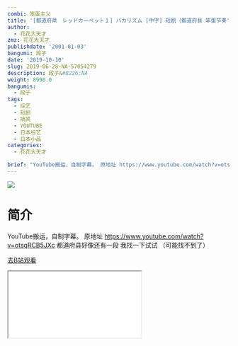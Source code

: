 ```yaml
---
combi: 笨蛋主义
title: '[都道府県　レッドカーペット１] バカリズム [中字] 短剧（都道府县 笨蛋节奏'
author:
  - 花花大天才
zmz: 花花大天才
publishdate: '2001-01-03'
bangumi: 段子
date: '2019-10-10'
slug: 2019-06-28-NA-57054279
description: 段子&#8226;NA
weight: 8990.0
bangumis:
  - 段子
tags:
  - 综艺
  - 短剧
  - 搞笑
  - YOUTUBE
  - 日本综艺
  - 日本小品
categories:
  - 花花大天才

brief: "YouTube搬运，自制字幕。 原地址 https://www.youtube.com/watch?v=otsqRCB5JXc 都道府县好像还有一段 我找一下试试 （可能找不到了）"
---
```

![](https://raw.githubusercontent.com/tcgriffith/owaraisite/master/static/tmpimg/389b62b0e5a2536495412a8aa113e2c22023f882.jpg.480.jpg)
# 简介  
YouTube搬运，自制字幕。
原地址 https://www.youtube.com/watch?v=otsqRCB5JXc
都道府县好像还有一段 我找一下试试 （可能找不到了）  

[去B站观看](https://www.bilibili.com/video/av57054279/)
<div class ="resp-container"><iframe class="testiframe" src="//player.bilibili.com/player.html?aid=57054279"", scrolling="no", allowfullscreen="true" > </iframe></div> 
